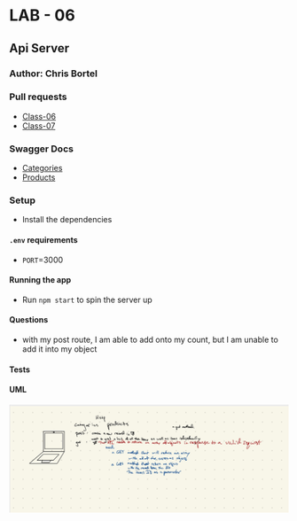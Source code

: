 # LAB - 06

## Api Server

### Author: Chris Bortel

### Pull requests
- [Class-06](https://github.com/Chris-Bortel-401-advanced-javascript/api-server/pull/1)
- [Class-07](https://github.com/Chris-Bortel-401-advanced-javascript/api-server/pull/3)

### Swagger Docs
- [Categories](https://app.swaggerhub.com/apis/bortelcc/categories-api/0.1#/default/put_categories_2)
- [Products](https://app.swaggerhub.com/apis/bortelcc/products-api/0.1#/default/put_products_8)

### Setup
- Install the dependencies 

#### `.env` requirements

- `PORT`=3000
<!-- - Do I need routes here? -->

#### Running the app
- Run ``npm start`` to spin the server up

<!-- - To start the json server run: ``» json-server --watch ./data/db.json`` -->
 #### Questions
 - with my post route, I am able to add onto my count, but I am unable to add it into my object
#### Tests

#### UML
![](class07UML.jpg)

